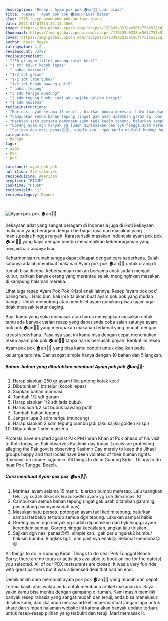 ```yaml
---
description: "Resep : Ayam pok pok 🏠an🐥🐥 Luar biasa"
title: "Resep : Ayam pok pok 🏠an🐥🐥 Luar biasa"
slug: 1575-resep-ayam-pok-pok-an-luar-biasa
date: 2021-01-01T14:27:12.456Z
image: https://img-global.cpcdn.com/recipes/178339a0238ac56f/751x532cq70/ayam-pok-pok-🏠an🐥🐥-foto-resep-utama.jpg
thumbnail: https://img-global.cpcdn.com/recipes/178339a0238ac56f/751x532cq70/ayam-pok-pok-🏠an🐥🐥-foto-resep-utama.jpg
cover: https://img-global.cpcdn.com/recipes/178339a0238ac56f/751x532cq70/ayam-pok-pok-🏠an🐥🐥-foto-resep-utama.jpg
author: Kevin Reyes
ratingvalue: 4.2
reviewcount: 33788
recipeingredient:
- "250 gr ayam fillet potong kotak kecil"
- "1 btr telur kocok lepas"
- " bahan marinasi"
- "1/2 sdt garam"
- "1/2 sdt lada bubuk"
- "1/2 sdt bubuk bawang putih"
- " bahan tepung"
- "3 sdm terigu muncung"
- "2 sdm tepung bumbu jadi aku sajiku golden krispi"
- "1 sdm maizena"
recipeinstructions:
- "Marinasi ayam selama 15 menit.. biarkan bumbu meresap. Lalu tuangkan telur yg sudah dikocok lepas kedlm ayam yg sdh dimarinasi td"
- "Campurkan semua bahan tepung (ingat gak usah ditambah garam lg, pas matang asinnyansudah pas)"
- "Masukan satu persatu potongan ayam tadi kedlm tepung, balurkan sampai terbalut/ tertutup semua dgn tepung. Lakukan sampai habis"
- "Goreng ayam dgn minyak yg sudah dipanaskan dan byk hingga ayam kerendam semua. Goreng hingga kecoklatan, angkat lalu tiriskan"
- "Sajikan dgn nasi panas😊😊, simple kan.. gak perlu ngulek2 bumbu/ halusin bumbu. Ringkes bgt.. dan pastinya enak😘. Selamat mencoba😊😊"
categories:
- Recipe
tags:
- ayam
- pok
- pok

katakunci: ayam pok pok 
nutrition: 253 calories
recipecuisine: American
preptime: "PT33M"
cooktime: "PT35M"
recipeyield: "1"
recipecategory: Dinner

---
```



![Ayam pok pok 🏠an🐥🐥](https://img-global.cpcdn.com/recipes/178339a0238ac56f/751x532cq70/ayam-pok-pok-🏠an🐥🐥-foto-resep-utama.jpg)

Kekayaan adat yang sangat beragam di Indonesia juga di ikuti kekayaan makanan yang beragam dengan berbagai rasa dari masakan yang manis,pedas hingga renyah. Karasteristik masakan Indonesia ayam pok pok 🏠an🐥🐥 yang kaya dengan bumbu menampilkan keberaragaman yang menjadi ciri budaya kita.


Keharmonisan rumah tangga dapat didapat dengan cara sederhana. Salah satunya adalah membuat makanan Ayam pok pok 🏠an🐥🐥 untuk orang di rumah bisa dicoba. kebersamaan makan bersama anak sudah menjadi kultur, bahkan banyak orang yang merantau selalu menginginkan masakan di kampung halaman mereka.

Lihat juga resep Ayam Pok Pok Krispi enak lainnya. Resep &#39;ayam pok pok&#39; paling teruji. Halo bun, kali ini kita akan buat ayam pok pok yang mudah banget. Untuk memotong atau memfillet ayam gunakan pisau tajam agar tidak merusak testur daging.

Buat kamu yang suka memasak atau harus menyiapkan masakan untuk tamu ada banyak varian resep yang dapat anda coba salah satunya ayam pok pok 🏠an🐥🐥 yang merupakan makanan terkenal yang mudah dengan kreasi sederhana. Pasalnya saat ini kamu bisa dengan cepat menemukan resep ayam pok pok 🏠an🐥🐥 tanpa harus bersusah payah.
Berikut ini resep Ayam pok pok 🏠an🐥🐥 yang bisa kamu contoh untuk disajikan pada keluarga tercinta. Dan sangat simple hanya dengan 10 bahan dan 5 langkah.


<!--inarticleads1-->

##### Bahan-bahan yang dibutuhkan membuat Ayam pok pok 🏠an🐥🐥:

1. Harap siapkan 250 gr ayam fillet potong kotak kecil
1. Dibutuhkan 1 btr telur (kocok lepas)
1. Siapkan  bahan marinasi
1. Tambah 1/2 sdt garam
1. Harap siapkan 1/2 sdt lada bubuk
1. Harus ada 1/2 sdt bubuk bawang putih
1. Tambah  bahan tepung
1. Jangan lupa 3 sdm terigu (muncung)
1. Harap siapkan 2 sdm tepung bumbu jadi (aku sajiku golden krispi)
1. Dibutuhkan 1 sdm maizena


Protests have erupted against Pak PM Imran Khan at PoK ahead of his visit to Kotli today, as Pak observes Kashmir day today. Locals are protesting alleging the Pak govt is observing Kashmir Day merely to keep the Jihadi groups happy and that locals have been violated of their human rights. Шлёпнул по спине ладонью. All things to do in Gunung Kidul. Things to do near Pok Tunggal Beach. 

<!--inarticleads2-->

##### Cara membuat  Ayam pok pok 🏠an🐥🐥:

1. Marinasi ayam selama 15 menit.. biarkan bumbu meresap. Lalu tuangkan telur yg sudah dikocok lepas kedlm ayam yg sdh dimarinasi td
1. Campurkan semua bahan tepung (ingat gak usah ditambah garam lg, pas matang asinnyansudah pas)
1. Masukan satu persatu potongan ayam tadi kedlm tepung, balurkan sampai terbalut/ tertutup semua dgn tepung. Lakukan sampai habis
1. Goreng ayam dgn minyak yg sudah dipanaskan dan byk hingga ayam kerendam semua. Goreng hingga kecoklatan, angkat lalu tiriskan
1. Sajikan dgn nasi panas😊😊, simple kan.. gak perlu ngulek2 bumbu/ halusin bumbu. Ringkes bgt.. dan pastinya enak😘. Selamat mencoba😊😊


All things to do in Gunung Kidul. Things to do near Pok Tunggal Beach. Sorry, there are no tours or activities available to book online for the date(s) you selected. All of our PDX restaurants are closed. It was a very fun ride, with great partners but it was a licensed deal that had an end. 

Demikianlah cara membuat ayam pok pok 🏠an🐥🐥 yang mudah dan cepat. Terima kasih atas waktu anda untuk membaca artikel makanan ini. Saya yakin kamu bisa meniru dengan gampang di rumah. Kami masih memiliki banyak resep rahasia yang sangat mudah dan teruji, anda bisa menelusuri di situs kami, dan jika anda merasa artikel ini bermanfaat jangan lupa untuk share dan simpan halaman website ini karena akan banyak update terbaru untuk resep-resep pilihan yang terbukti dan teruji. Mari memasak !!. 
